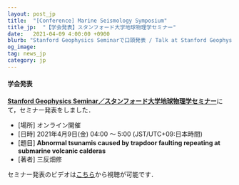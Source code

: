 ```yaml
---
layout: post_jp
title:  "[Conference] Marine Seismology Symposium"
title_jp:  "【学会発表】スタンフォード大学地球物理学セミナー"
date:   2021-04-09 4:00:00 +0900
blurb: "Stanford Geophysics Seminarで口頭発表 / Talk at Stanford Geophysics Seminar"
og_image:
tag: news_jp
category: jp
---
```


#### **学会発表**

[**Stanford Geophysics Seminar／スタンフォード大学地球物理学セミナー**](https://earth.stanford.edu/events/osamu-sandanbata-university-tokyo-abnormal-tsunamis-caused-trapdoor-faulting)にて，セミナー発表をしました．

- [場所] オンライン開催
- [日時] 2021年4月9日(金) 04:00 〜 5:00 (JST/UTC+09:日本時間)
- [題目] **Abnormal tsunamis caused by trapdoor faulting repeating at submarine volcanic calderas**
- [著者] 三反畑修

セミナー発表のビデオは[こちら](https://drive.google.com/file/d/1eFPH4R5KV6ciSwtswRrCj8wj4fE07Cia/view)から視聴が可能です．
